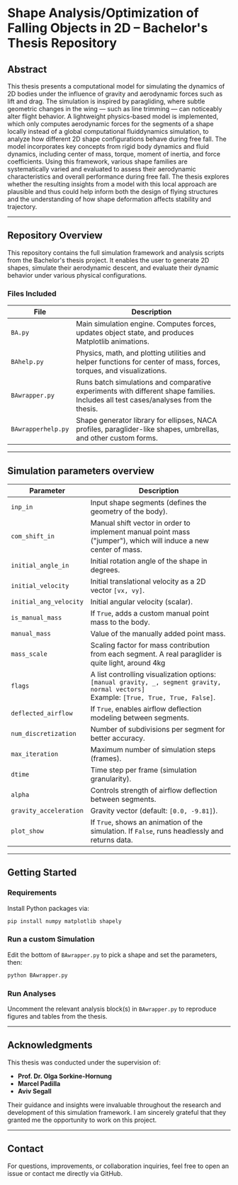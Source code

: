 # Shape Analysis/Optimization of Falling Objects in 2D – Bachelor's Thesis Repository

## Abstract

This thesis presents a computational model for simulating the dynamics of 2D bodies under the influence of gravity and aerodynamic forces such as lift and drag. The simulation is inspired by paragliding, where subtle geometric changes in the wing — such as line trimming — can noticeably alter flight behavior. A lightweight physics-based model is implemented, which only computes aerodynamic forces for the segments of a shape locally instead of a global computational fluiddynamics simulation, to analyze how different 2D shape configurations behave during free fall. The model incorporates key concepts from rigid body dynamics and fluid dynamics, including center of mass, torque, moment of inertia, and force coefficients. Using this framework, various shape families are systematically varied and evaluated to assess their aerodynamic characteristics and overall performance during free fall. The thesis explores whether the resulting insights from a model with this local approach are plausible and thus could help inform both the design of flying structures and the understanding of how shape deformation affects stability and trajectory.

---

## Repository Overview

This repository contains the full simulation framework and analysis scripts from the Bachelor's thesis project. It enables the user to generate 2D shapes, simulate their aerodynamic descent, and evaluate their dynamic behavior under various physical configurations.

### Files Included

| File | Description |
|------|-------------|
| `BA.py` | Main simulation engine. Computes forces, updates object state, and produces Matplotlib animations. |
| `BAhelp.py` | Physics, math, and plotting utilities and helper functions for center of mass, forces, torques, and visualizations. |
| `BAwrapper.py` | Runs batch simulations and comparative experiments with different shape families. Includes all test cases/analyses from the thesis. |
| `BAwrapperhelp.py` | Shape generator library for ellipses, NACA profiles, paraglider-like shapes, umbrellas, and other custom forms. |

---

## Simulation parameters overview

| Parameter               | Description |
|------------------------|-------------|
| `inp_in`               | Input shape segments (defines the geometry of the body). |
| `com_shift_in`         | Manual shift vector in order to implement manual point mass ("jumper"), which will induce a new center of mass. |
| `initial_angle_in`     | Initial rotation angle of the shape in degrees. |
| `initial_velocity`     | Initial translational velocity as a 2D vector `[vx, vy]`. |
| `initial_ang_velocity` | Initial angular velocity (scalar). |
| `is_manual_mass`       | If `True`, adds a custom manual point mass to the body. |
| `manual_mass`          | Value of the manually added point mass. |
| `mass_scale`           | Scaling factor for mass contribution from each segment. A real paraglider is quite light, around 4kg |
| `flags`                | A list controlling visualization options: <br> `[manual gravity, _, segment gravity, normal vectors]` <br> Example: `[True, True, True, False]`. |
| `deflected_airflow`    | If `True`, enables airflow deflection modeling between segments. |
| `num_discretization`   | Number of subdivisions per segment for better accuracy. |
| `max_iteration`        | Maximum number of simulation steps (frames). |
| `dtime`                | Time step per frame (simulation granularity). |
| `alpha`                | Controls strength of airflow deflection between segments. |
| `gravity_acceleration` | Gravity vector (default: `[0.0, -9.81]`). |
| `plot_show`            | If `True`, shows an animation of the simulation. If `False`, runs headlessly and returns data. |



---

## Getting Started

### Requirements

Install Python packages via:

```bash
pip install numpy matplotlib shapely
```

### Run a custom Simulation

Edit the bottom of `BAwrapper.py` to pick a shape and set the parameters, then:

```bash
python BAwrapper.py
```

### Run Analyses

Uncomment the relevant analysis block(s) in `BAwrapper.py` to reproduce figures and tables from the thesis.

---

## Acknowledgments

This thesis was conducted under the supervision of:

- **Prof. Dr. Olga Sorkine-Hornung**
- **Marcel Padilla**
- **Aviv Segall**

Their guidance and insights were invaluable throughout the research and development of this simulation framework. I am sincerely grateful that they granted me the opportunity to work on this project.

---

## Contact

For questions, improvements, or collaboration inquiries, feel free to open an issue or contact me directly via GitHub.
